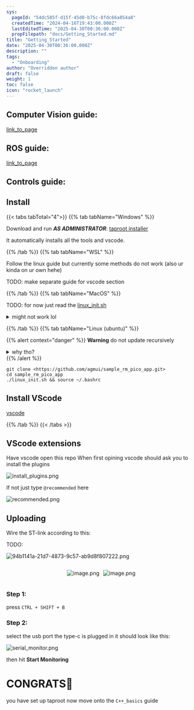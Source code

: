 ```yaml
---
sys:
  pageId: "54dc585f-d15f-45d0-b75c-8fdc66a854a8"
  createdTime: "2024-04-16T19:43:00.000Z"
  lastEditedTime: "2025-04-30T00:36:00.000Z"
  propFilepath: "docs/Getting_Started.md"
title: "Getting_Started"
date: "2025-04-30T00:36:00.000Z"
description: ""
tags:
  - "Onboarding"
author: "Overridden author"
draft: false
weight: 1
toc: false
icon: "rocket_launch"
---
```


## Computer Vision guide:

[link_to_page](86d45bc0-388b-4d26-8848-44f255f73d0e)

## ROS guide:

[link_to_page](3c76c1de-ec8f-46d6-8b0a-294005edc2d5)

## Controls guide:

## Install

{{< tabs tabTotal="4">}}
{{% tab tabName="Windows" %}}

Download and run _**AS ADMINISTRATOR**_: [taproot installer](https://github.com/Thornbots/TeachingFreshies/releases/tag/1.0)

It automatically installs all the tools and vscode.

{{% /tab %}}
{{% tab tabName="WSL" %}}

Follow the linux guide but currently some methods do not work (also ur kinda on ur own hehe)

TODO: make separate guide for vscode section

{{% /tab %}}
{{% tab tabName="MacOS" %}}

TODO: for now just read the [linux_init.sh](https://github.com/agmui/sample_rm_pico_app/blob/main/linux_init.sh)

<details>
<summary>might not work lol</summary>

`brew install libusb pkg-config`

Next install: [vscode](https://code.visualstudio.com/Download)

</details>

{{% /tab %}}
{{% tab tabName="Linux (ubuntu)" %}}

{{% alert context="danger" %}}
**Warning** do not update recursively
<details>
<summary>why tho?</summary>
There are some submodules that may go on for a while (like tinyusb) and I highly
recommend you don't need to get them.
If you want to see what submodules I update just look in `linux_init.sh`
</details>
{{% /alert %}}

```shell
git clone <https://github.com/agmui/sample_rm_pico_app.git>
cd sample_rm_pico_app
./linux_init.sh && source ~/.bashrc
```

## Install VScode

[vscode](https://code.visualstudio.com/Download)

{{% /tab %}}
{{< /tabs >}}

## VScode extensions

Have vscode open this repo
When first opining vscode should ask you to install the plugins

![install_plugins.png](https://prod-files-secure.s3.us-west-2.amazonaws.com/d518164a-d88e-44d1-a4ee-3adb3bd8bce0/89bd30f0-1825-4e77-867b-0a41ce370880/install_plugins.png?X-Amz-Algorithm=AWS4-HMAC-SHA256&X-Amz-Content-Sha256=UNSIGNED-PAYLOAD&X-Amz-Credential=ASIAZI2LB466Q3LM5G23%2F20250627%2Fus-west-2%2Fs3%2Faws4_request&X-Amz-Date=20250627T004339Z&X-Amz-Expires=3600&X-Amz-Security-Token=IQoJb3JpZ2luX2VjEHEaCXVzLXdlc3QtMiJGMEQCIGyDbTl8JQhV7p7jeDlstvb%2BD8StpHySa1GsUqYgTOEeAiBZ7gOafjrQdYZIaZZRAQa4fbKLByvzkcjpthkAObYywSr%2FAwhpEAAaDDYzNzQyMzE4MzgwNSIMB4gBTOHtiTSm67lfKtwDVIKq80k5DikIqum2xXURZd2S3rtEhrV78WeGPXZ94kToHAfp93LRQf5UMuhDhLp5R7fO5Z2qddrAp%2B5w0xJdrrh1cAwVa3m88lB5dCNxh7LKCmmcLSsEOEJe%2BgtPVwmKfioBzTglMksyTedVg6YCy3KwiYA67zucmxoVLHXwFAosZAWK%2BOwmTf5s9TOPoc0mpXX57tuUCfaN0GT7KxYpbGYN4Ca95m1sp0XFLZrAl6iId3puGZcWF%2Bn5P%2B5p7rDLsRd1IR9jUqDGiPSMVX%2Farb%2FWJJyKDL1%2BXa723SL7gQ5AsJmUwgfC2tFssqtZeUE%2BnirDkkWVH9FaPTA8DuQ6N70JlzgUKu11l9cvkR4wcV%2FcFcEMmrV1fnGoot8%2B5UOyFUW%2BPkXKELQ1nNRjReGI5tbOixiM4fjQ9WVsDFrI2SfuE9Em%2Bj1Be8kOqbmDKpj7Zn8663GbKIoygTRVWEoxWCcFT2s2N0Shb1M9EtZrSB2JauIsxNjLTTRBTcKBSvKkgQ0UuGAXgeWOGivWf1yHvW823wlQ2RvJdSuS1lmGhh3LW3kHbeeBeJ8IKYbWBP51Wyk4N%2FP2lROskE95kXJ%2Bfds4ilx9sQ0mS2HYQ76TV6Z7C0KXxhmrJqC7BSowssv3wgY6pgE0kRSzQYbCQWTQjMVJXhKxsd1v%2F%2B%2FehsxMBGrwgo23inqR9VSCjO419ONhcQEaoAATtX7JWY7x44OCQIEvw%2BOygs227t0ljQXID1lpMIg84ITy54r3SLbWBuivt0Px1DEPsK7s%2BmjtpKMWqxlJmkJAdRyF6dQ%2BHiC9hnBYVf%2BVXnavo2CwKDFPO35xTghAYpsD8IXg4XUHT5aMdjwSWz0Fddha6GBR&X-Amz-Signature=86c9e17dd3800e607c0126c6936a06ccfab969fada22b378d48e10aaaa76453e&X-Amz-SignedHeaders=host&x-amz-checksum-mode=ENABLED&x-id=GetObject)

If not just type `@recommended` here  

![recommended.png](https://prod-files-secure.s3.us-west-2.amazonaws.com/d518164a-d88e-44d1-a4ee-3adb3bd8bce0/61e661e9-5d85-4dfc-be0d-8d2097a5e793/recommended.png?X-Amz-Algorithm=AWS4-HMAC-SHA256&X-Amz-Content-Sha256=UNSIGNED-PAYLOAD&X-Amz-Credential=ASIAZI2LB466Q3LM5G23%2F20250627%2Fus-west-2%2Fs3%2Faws4_request&X-Amz-Date=20250627T004339Z&X-Amz-Expires=3600&X-Amz-Security-Token=IQoJb3JpZ2luX2VjEHEaCXVzLXdlc3QtMiJGMEQCIGyDbTl8JQhV7p7jeDlstvb%2BD8StpHySa1GsUqYgTOEeAiBZ7gOafjrQdYZIaZZRAQa4fbKLByvzkcjpthkAObYywSr%2FAwhpEAAaDDYzNzQyMzE4MzgwNSIMB4gBTOHtiTSm67lfKtwDVIKq80k5DikIqum2xXURZd2S3rtEhrV78WeGPXZ94kToHAfp93LRQf5UMuhDhLp5R7fO5Z2qddrAp%2B5w0xJdrrh1cAwVa3m88lB5dCNxh7LKCmmcLSsEOEJe%2BgtPVwmKfioBzTglMksyTedVg6YCy3KwiYA67zucmxoVLHXwFAosZAWK%2BOwmTf5s9TOPoc0mpXX57tuUCfaN0GT7KxYpbGYN4Ca95m1sp0XFLZrAl6iId3puGZcWF%2Bn5P%2B5p7rDLsRd1IR9jUqDGiPSMVX%2Farb%2FWJJyKDL1%2BXa723SL7gQ5AsJmUwgfC2tFssqtZeUE%2BnirDkkWVH9FaPTA8DuQ6N70JlzgUKu11l9cvkR4wcV%2FcFcEMmrV1fnGoot8%2B5UOyFUW%2BPkXKELQ1nNRjReGI5tbOixiM4fjQ9WVsDFrI2SfuE9Em%2Bj1Be8kOqbmDKpj7Zn8663GbKIoygTRVWEoxWCcFT2s2N0Shb1M9EtZrSB2JauIsxNjLTTRBTcKBSvKkgQ0UuGAXgeWOGivWf1yHvW823wlQ2RvJdSuS1lmGhh3LW3kHbeeBeJ8IKYbWBP51Wyk4N%2FP2lROskE95kXJ%2Bfds4ilx9sQ0mS2HYQ76TV6Z7C0KXxhmrJqC7BSowssv3wgY6pgE0kRSzQYbCQWTQjMVJXhKxsd1v%2F%2B%2FehsxMBGrwgo23inqR9VSCjO419ONhcQEaoAATtX7JWY7x44OCQIEvw%2BOygs227t0ljQXID1lpMIg84ITy54r3SLbWBuivt0Px1DEPsK7s%2BmjtpKMWqxlJmkJAdRyF6dQ%2BHiC9hnBYVf%2BVXnavo2CwKDFPO35xTghAYpsD8IXg4XUHT5aMdjwSWz0Fddha6GBR&X-Amz-Signature=3996def267d402e557034e9cc6388e531b92f8cd3b078af4cad9c3f94c07545b&X-Amz-SignedHeaders=host&x-amz-checksum-mode=ENABLED&x-id=GetObject)

## Uploading

Wire the ST-link according to this:

TODO:

![94b1141a-21d7-4873-9c57-ab9d8f807222.png](https://prod-files-secure.s3.us-west-2.amazonaws.com/d518164a-d88e-44d1-a4ee-3adb3bd8bce0/e5fad17d-ab82-4300-9f4c-505ab4b1202c/94b1141a-21d7-4873-9c57-ab9d8f807222.png?X-Amz-Algorithm=AWS4-HMAC-SHA256&X-Amz-Content-Sha256=UNSIGNED-PAYLOAD&X-Amz-Credential=ASIAZI2LB466Q3LM5G23%2F20250627%2Fus-west-2%2Fs3%2Faws4_request&X-Amz-Date=20250627T004339Z&X-Amz-Expires=3600&X-Amz-Security-Token=IQoJb3JpZ2luX2VjEHEaCXVzLXdlc3QtMiJGMEQCIGyDbTl8JQhV7p7jeDlstvb%2BD8StpHySa1GsUqYgTOEeAiBZ7gOafjrQdYZIaZZRAQa4fbKLByvzkcjpthkAObYywSr%2FAwhpEAAaDDYzNzQyMzE4MzgwNSIMB4gBTOHtiTSm67lfKtwDVIKq80k5DikIqum2xXURZd2S3rtEhrV78WeGPXZ94kToHAfp93LRQf5UMuhDhLp5R7fO5Z2qddrAp%2B5w0xJdrrh1cAwVa3m88lB5dCNxh7LKCmmcLSsEOEJe%2BgtPVwmKfioBzTglMksyTedVg6YCy3KwiYA67zucmxoVLHXwFAosZAWK%2BOwmTf5s9TOPoc0mpXX57tuUCfaN0GT7KxYpbGYN4Ca95m1sp0XFLZrAl6iId3puGZcWF%2Bn5P%2B5p7rDLsRd1IR9jUqDGiPSMVX%2Farb%2FWJJyKDL1%2BXa723SL7gQ5AsJmUwgfC2tFssqtZeUE%2BnirDkkWVH9FaPTA8DuQ6N70JlzgUKu11l9cvkR4wcV%2FcFcEMmrV1fnGoot8%2B5UOyFUW%2BPkXKELQ1nNRjReGI5tbOixiM4fjQ9WVsDFrI2SfuE9Em%2Bj1Be8kOqbmDKpj7Zn8663GbKIoygTRVWEoxWCcFT2s2N0Shb1M9EtZrSB2JauIsxNjLTTRBTcKBSvKkgQ0UuGAXgeWOGivWf1yHvW823wlQ2RvJdSuS1lmGhh3LW3kHbeeBeJ8IKYbWBP51Wyk4N%2FP2lROskE95kXJ%2Bfds4ilx9sQ0mS2HYQ76TV6Z7C0KXxhmrJqC7BSowssv3wgY6pgE0kRSzQYbCQWTQjMVJXhKxsd1v%2F%2B%2FehsxMBGrwgo23inqR9VSCjO419ONhcQEaoAATtX7JWY7x44OCQIEvw%2BOygs227t0ljQXID1lpMIg84ITy54r3SLbWBuivt0Px1DEPsK7s%2BmjtpKMWqxlJmkJAdRyF6dQ%2BHiC9hnBYVf%2BVXnavo2CwKDFPO35xTghAYpsD8IXg4XUHT5aMdjwSWz0Fddha6GBR&X-Amz-Signature=cca7c54fb7ae20f98f7d8bc431618daee1982c2e14b22a30b10a4d3873067925&X-Amz-SignedHeaders=host&x-amz-checksum-mode=ENABLED&x-id=GetObject)

<div style="display: flex;flex-direction: row; column-gap:10px; max-width: 630px;justify-content: center;">
<div>

![image.png](https://prod-files-secure.s3.us-west-2.amazonaws.com/d518164a-d88e-44d1-a4ee-3adb3bd8bce0/210ecb78-1116-4d7b-b9b7-2292f66fa2c2/image.png?X-Amz-Algorithm=AWS4-HMAC-SHA256&X-Amz-Content-Sha256=UNSIGNED-PAYLOAD&X-Amz-Credential=ASIAZI2LB466YNRURXWF%2F20250627%2Fus-west-2%2Fs3%2Faws4_request&X-Amz-Date=20250627T004340Z&X-Amz-Expires=3600&X-Amz-Security-Token=IQoJb3JpZ2luX2VjEHEaCXVzLXdlc3QtMiJGMEQCIEXvpTDhODFw2DJrzm0jKWywfHYll4tIErmoMkSFZ0QkAiBfRuCS%2Bg4m92uw0O5l5h13aacGWlySngty%2F9l6I0rMeir%2FAwhpEAAaDDYzNzQyMzE4MzgwNSIMtV1kX90xWKBvAmBwKtwDpukS2CUyp9Mr97n4NKONg%2BXiyNpdsYpPZDoo%2BNBnH%2BRSCZwnf3WejFXbg%2Bfy%2FcSkdUiC4Cvv%2BVNS0R6b9Cr7UT5LYDbOVc06msmzhZKlzuUQrJcBn5KZu0CmU0armXCu0ZOCEqD2xImIhdlXtLtl5unOTHH7W%2FCV7aXSQ4s7Wyu%2B0NkkwsC3zHGtPQ7IMgZ0XwJ6hW7BRJcngXW3e6N2%2BKNkDlhVmX17%2BwKyR2%2FQj8j%2FZeyKLM7ZQFelDPx9NYLQBStwmaOA%2BhOpTlJLiAGEoM84hn8uECxr7FD8wjyzHQbzrVmgDMGYhml5%2FthDGt0aM3PjBdopEMwoBQ2hy7%2BPwAbJ2FkhtGlV7J2IoWcZ5TN8BeBhc1OsY3Q7eOh5jbFZTGth7EhMaePqqsAvO9I5xZFgInCF%2F5pwwT7LCtornG9WjDSNp0NOG1%2FiWywLLIbzD0zQzBbd%2BmpEKAefs5uHsGcqjuLtZemdPtaR9x3fKyofffUyx2C4x33hSlEpKfTQA6uc5D0GqBQNlXOZu8CcmvPwdhKz9%2BTkAPlEVcUzwjLa9y1fZ1EACFbo%2FiR5cTQBmF12EffiTfFhkhKqAQF9rMvYKjZD1Ets7L9kMd5JLkUmblB7LhhcAQGUKccw2Mr3wgY6pgGHqwKh9rsnYF2orjq4N9OfT9i3Aarn9P1kuBWi68kSolb5E3T4ypfNNRq5FKZH78Hf7SG4wV9E1Ou5V3j8n6k0xDStp7HCVtfbjtb9kcIvK%2FDdsbElInPpqjHOBWbePEkecZJGp59q8TUxJnAtdQjb99GAZ2iiMMtIP1tqmFApnAemW201MFzFLrx%2FNkJcUUjgxmmht1x4p2b8i22Um5lDM7os5ViY&X-Amz-Signature=1c3a4a6f3cbb338462dca7ade152a2c67a8487c8adf7fd645e2d8b8e4ef09e11&X-Amz-SignedHeaders=host&x-amz-checksum-mode=ENABLED&x-id=GetObject)

</div>
<div>

![image.png](https://prod-files-secure.s3.us-west-2.amazonaws.com/d518164a-d88e-44d1-a4ee-3adb3bd8bce0/33a0fd0f-8ca6-4a86-8e09-26e95ded1fff/image.png?X-Amz-Algorithm=AWS4-HMAC-SHA256&X-Amz-Content-Sha256=UNSIGNED-PAYLOAD&X-Amz-Credential=ASIAZI2LB4662FU3SEYL%2F20250627%2Fus-west-2%2Fs3%2Faws4_request&X-Amz-Date=20250627T004340Z&X-Amz-Expires=3600&X-Amz-Security-Token=IQoJb3JpZ2luX2VjEHEaCXVzLXdlc3QtMiJHMEUCIQCTzdcTP0UkRHezkh6NbSRlh8l%2FPCi%2FJ26kUdzKFlOnXAIgaOBUDNoXHpyQgA2Guc9XpXaE4CP0XNoYUTf345y4Ucsq%2FwMIahAAGgw2Mzc0MjMxODM4MDUiDL7Zm9rwbwmAIDGfaSrcA0yjL7WAaUN8MIgaPKhmZx022RSAvP8KtmdanM5lg7KT9iy%2Fc7toFP2yESMnPC36TT9h1F8j7HCWt8wKrh1CWlzl4nJL7E1g%2B4m%2BBk1nd%2FpgvW7QZZv%2FpExVtAj%2F3B%2FZGOL1ZKpYpKBk1c5OIHaA6PkYUhmpMckfkU%2FFQBA6dWXzrnLljiQ4cQ77bptqvoAkzFZojiekNP3OORdemE0UFt0BCLfKPSbrk1xBrSqiB9ils4PI1sQyHVvkKbfJjLTofP0%2F2NRIIAzwxZk9lYQIRlQFMP5PQSNtQgQWAUr5%2FWV9Fp3x%2BQrTeq9hV6spk2HlqO7LhRzADUdEnTZg43L8a4QVigSujAIMPFnTNB01zMybNKwrDQKTemxM8bBRdae8EZCT3IjRNCnBOZzs4zWlkhIf1Rw32gV9zd6nR1etSzTsJ5t1cETVG%2FNEnPIPSntHxl1lK2X0sLwKKcrayZHnBxjShUiWmwpu%2F3O3Ti%2FSk1VSiZ314qFvIZq7P5fd1IW8iicQIcVc%2BwymJv%2FthYfH%2B0IwYpvqou1F%2F%2F%2FLUABWEJsGcZuOx0FtRq5NUJDYEKn%2Fh%2FWE%2BBDwHqn1fZWhVNCVeTUtrwpxCxuR6oUbPwaUg0hyMOeeF5SyP75yArs5MKLL98IGOqUBanjLsMepEEyUWZopjqOyRExFg8gsXu5IPANlrctlP5rfkjVs5c8w8VDfrkoLw7M1f1wgHYnQVGldCuG5SWxNOvHITmDSnEuBJtjHYcaLn7HG6Iz1pQSLex1asnS%2BAmBF88AlLzC%2FLl0IQ%2F7hB6nX5mi%2F1lwgOJw91MaWusWbBZyX41tkOIBwPp0eZysEtsrIOPbEDLHzXab%2BtLQn%2BjIU0oJIgZrs&X-Amz-Signature=9643fd670e590c3ac49ddf4f1d48f3b9568cee727f315262b94a90feaede713e&X-Amz-SignedHeaders=host&x-amz-checksum-mode=ENABLED&x-id=GetObject)

</div>
</div>

### Step 1:

press `CTRL + SHIFT + B`

### Step 2:

select the usb port the type-c is plugged in it should look like this:

![serial_monitor.png](https://prod-files-secure.s3.us-west-2.amazonaws.com/d518164a-d88e-44d1-a4ee-3adb3bd8bce0/f03f4774-05d4-4393-b6a0-d5efb6d315ab/serial_monitor.png?X-Amz-Algorithm=AWS4-HMAC-SHA256&X-Amz-Content-Sha256=UNSIGNED-PAYLOAD&X-Amz-Credential=ASIAZI2LB466Q3LM5G23%2F20250627%2Fus-west-2%2Fs3%2Faws4_request&X-Amz-Date=20250627T004339Z&X-Amz-Expires=3600&X-Amz-Security-Token=IQoJb3JpZ2luX2VjEHEaCXVzLXdlc3QtMiJGMEQCIGyDbTl8JQhV7p7jeDlstvb%2BD8StpHySa1GsUqYgTOEeAiBZ7gOafjrQdYZIaZZRAQa4fbKLByvzkcjpthkAObYywSr%2FAwhpEAAaDDYzNzQyMzE4MzgwNSIMB4gBTOHtiTSm67lfKtwDVIKq80k5DikIqum2xXURZd2S3rtEhrV78WeGPXZ94kToHAfp93LRQf5UMuhDhLp5R7fO5Z2qddrAp%2B5w0xJdrrh1cAwVa3m88lB5dCNxh7LKCmmcLSsEOEJe%2BgtPVwmKfioBzTglMksyTedVg6YCy3KwiYA67zucmxoVLHXwFAosZAWK%2BOwmTf5s9TOPoc0mpXX57tuUCfaN0GT7KxYpbGYN4Ca95m1sp0XFLZrAl6iId3puGZcWF%2Bn5P%2B5p7rDLsRd1IR9jUqDGiPSMVX%2Farb%2FWJJyKDL1%2BXa723SL7gQ5AsJmUwgfC2tFssqtZeUE%2BnirDkkWVH9FaPTA8DuQ6N70JlzgUKu11l9cvkR4wcV%2FcFcEMmrV1fnGoot8%2B5UOyFUW%2BPkXKELQ1nNRjReGI5tbOixiM4fjQ9WVsDFrI2SfuE9Em%2Bj1Be8kOqbmDKpj7Zn8663GbKIoygTRVWEoxWCcFT2s2N0Shb1M9EtZrSB2JauIsxNjLTTRBTcKBSvKkgQ0UuGAXgeWOGivWf1yHvW823wlQ2RvJdSuS1lmGhh3LW3kHbeeBeJ8IKYbWBP51Wyk4N%2FP2lROskE95kXJ%2Bfds4ilx9sQ0mS2HYQ76TV6Z7C0KXxhmrJqC7BSowssv3wgY6pgE0kRSzQYbCQWTQjMVJXhKxsd1v%2F%2B%2FehsxMBGrwgo23inqR9VSCjO419ONhcQEaoAATtX7JWY7x44OCQIEvw%2BOygs227t0ljQXID1lpMIg84ITy54r3SLbWBuivt0Px1DEPsK7s%2BmjtpKMWqxlJmkJAdRyF6dQ%2BHiC9hnBYVf%2BVXnavo2CwKDFPO35xTghAYpsD8IXg4XUHT5aMdjwSWz0Fddha6GBR&X-Amz-Signature=0570c5f249e83bfa66ec82b335b526bae51f65d20b656c440145ed859323d4e8&X-Amz-SignedHeaders=host&x-amz-checksum-mode=ENABLED&x-id=GetObject)

then hit **Start Monitoring**

# CONGRATS🎉

you have set up taproot now move onto the `C++_basics` guide
